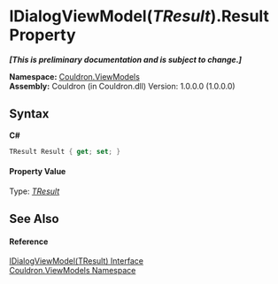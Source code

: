 # IDialogViewModel(*TResult*).Result Property 
 _**\[This is preliminary documentation and is subject to change.\]**_

**Namespace:**&nbsp;<a href="N_Couldron_ViewModels">Couldron.ViewModels</a><br />**Assembly:**&nbsp;Couldron (in Couldron.dll) Version: 1.0.0.0 (1.0.0.0)

## Syntax

**C#**<br />
``` C#
TResult Result { get; set; }
```


#### Property Value
Type: <a href="T_Couldron_ViewModels_IDialogViewModel_1">*TResult*</a>

## See Also


#### Reference
<a href="T_Couldron_ViewModels_IDialogViewModel_1">IDialogViewModel(TResult) Interface</a><br /><a href="N_Couldron_ViewModels">Couldron.ViewModels Namespace</a><br />